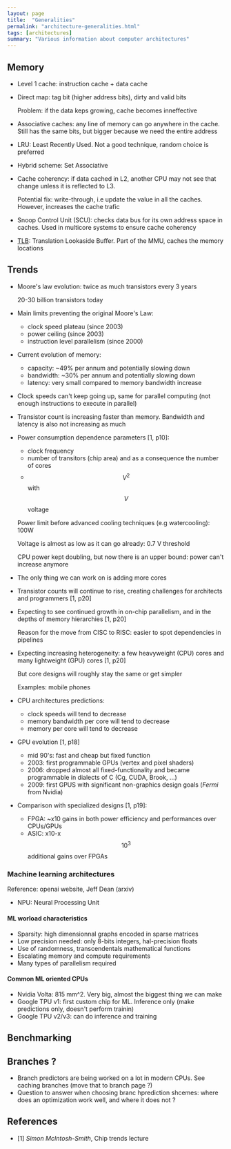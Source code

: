 ```yaml
---
layout: page
title:  "Generalities"
permalink: "architecture-generalities.html"
tags: [architectures]
summary: "Various information about computer architectures"
---
```



## Memory
* Level 1 cache: instruction cache + data cache
* Direct map: tag bit (higher address bits), dirty and valid bits
  
  Problem: if the data keps growing, cache becomes inneffective
* Associative caches: any line of memory can go anywhere in the cache. Still has the same bits, but bigger because we need the entire address
* LRU: Least Recently Used. Not a good technique, random choice is preferred
* Hybrid scheme: Set Associative
* Cache coherency: if data cached in L2, another CPU may not see that change unless it is reflected to L3.
  
  Potential fix: write-through, i.e update the value in all the caches. However, increases the cache trafic
* Snoop Control Unit (SCU): checks data bus for its own address space in caches. Used in multicore systems to ensure cache coherency
* [TLB](https://en.wikipedia.org/wiki/Translation_lookaside_buffer): Translation Lookaside Buffer. Part of the MMU, caches the memory locations


## Trends
* Moore's law evolution: twice as much transistors every 3 years
  
  20-30 billion transistors today
* Main limits preventing the original Moore's Law:
  - clock speed plateau (since 2003)
  - power ceiling (since 2003)
  - instruction level parallelism (since 2000)
* Current evolution of memory:
  - capacity: ~49% per annum and potentially slowing down
  - bandwidth: ~30% per annum and potentially slowing down
  - latency: very small compared to memory bandwidth increase
* Clock speeds can't keep going up, same for parallel computing (not enough instructions to execute in parallel)
* Transistor count is increasing faster than memory. Bandwidth and latency is also not increasing as much
* Power consumption dependence parameters [1, p10]:
  - clock frequency
  - number of transitors (chip area) and as a consequence the number of cores
  - $$V^2$$ with $$V$$ voltage
  
  Power limit before advanced cooling techniques (e.g watercooling): 100W
  
  Voltage is almost as low as it can go already: 0.7 V threshold
  
  CPU power kept doubling, but now there is an upper bound: power can't increase anymore
* The only thing we can work on is adding more cores
* Transistor counts will continue to rise, creating challenges for architects and programmers [1, p20]
* Expecting to see continued growth in on-chip parallelism, and in the depths of memory hierarchies [1, p20]
  
  Reason for the move from CISC to RISC: easier to spot dependencies in pipelines
* Expecting increasing heterogeneity: a few heavyweight (CPU) cores and many lightweight (GPU) cores [1, p20]

  But core designs will roughly stay the same or get simpler

  Examples: mobile phones
* CPU architectures predictions:
  - clock speeds will tend to decrease
  - memory bandwidth per core will tend to decrease
  - memory per core will tend to decrease
* GPU evolution [1, p18]
  - mid 90's: fast and cheap but fixed function
  - 2003: first programmable GPUs (vertex and pixel shaders)
  - 2006: dropped almost all fixed-functionality and became programmable in dialects of C (Cg, CUDA, Brook, ...)
  - 2009: first GPUS with significant non-graphics design goals (*Fermi* from Nvidia)
* Comparison with specialized designs [1, p19]:
  - FPGA: ~x10 gains in both power efficiency and performances over CPUs/GPUs
  - ASIC: x10-x$$\text{10}^3$$ additional gains over FPGAs

 
### Machine learning architectures
Reference: openai website, Jeff Dean (arxiv)
* NPU: Neural Processing Unit

#### ML worload characteristics
* Sparsity: high dimensionnal graphs encoded in sparse matrices
* Low precision needed: only 8-bits integers, hal-precision floats
* Use of randomness, transcendentals mathematical functions
* Escalating memory and compute requirements
* Many types of parallelism required

#### Common ML oriented CPUs
* Nvidia Volta: 815 mm^2. Very big, almost the biggest thing we can make
* Google TPU v1: first custom chip for ML. Inference only (make predictions only, doesn't perform trainin)
* Google TPU v2/v3: can do inference and training 


## Benchmarking


## Branches ?
* Branch predictors are being worked on a lot in modern CPUs. See caching branches (move that to branch page ?)
* Question to answer when choosing branc hprediction shcemes: where does an optimization work well, and where it does not ?

## References
* [1] *Simon McIntosh-Smith*, Chip trends lecture